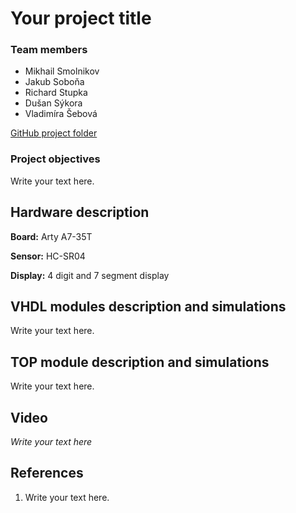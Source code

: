 # Your project title

### Team members

* Mikhail Smolnikov
* Jakub Soboňa  
* Richard Stupka 
* Dušan Sýkora  
* Vladimíra Šebová 

[GitHub project folder](https://github.com/prostmich/Digital-Electronics-1-Project)

### Project objectives

Write your text here.


## Hardware description

**Board:** Arty A7-35T

**Sensor:** HC-SR04

**Display:** 4 digit and 7 segment display


## VHDL modules description and simulations

Write your text here.


## TOP module description and simulations

Write your text here.


## Video

*Write your text here*


## References

   1. Write your text here.
